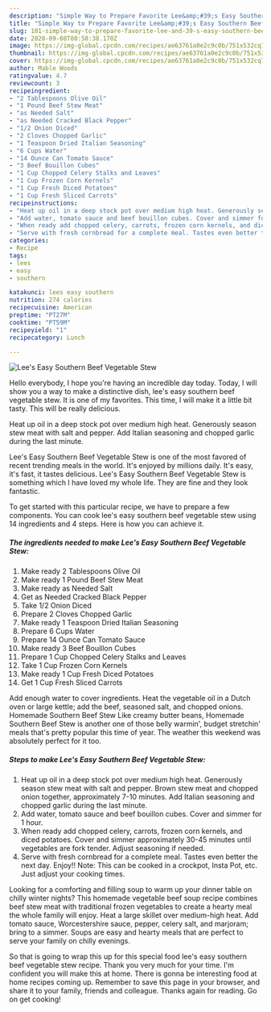 ```yaml
---
description: "Simple Way to Prepare Favorite Lee&amp;#39;s Easy Southern Beef Vegetable Stew"
title: "Simple Way to Prepare Favorite Lee&amp;#39;s Easy Southern Beef Vegetable Stew"
slug: 181-simple-way-to-prepare-favorite-lee-and-39-s-easy-southern-beef-vegetable-stew
date: 2020-09-08T08:58:38.170Z
image: https://img-global.cpcdn.com/recipes/ae63761a0e2c9c0b/751x532cq70/lees-easy-southern-beef-vegetable-stew-recipe-main-photo.jpg
thumbnail: https://img-global.cpcdn.com/recipes/ae63761a0e2c9c0b/751x532cq70/lees-easy-southern-beef-vegetable-stew-recipe-main-photo.jpg
cover: https://img-global.cpcdn.com/recipes/ae63761a0e2c9c0b/751x532cq70/lees-easy-southern-beef-vegetable-stew-recipe-main-photo.jpg
author: Mable Woods
ratingvalue: 4.7
reviewcount: 3
recipeingredient:
- "2 Tablespoons Olive Oil"
- "1 Pound Beef Stew Meat"
- "as Needed Salt"
- "as Needed Cracked Black Pepper"
- "1/2 Onion Diced"
- "2 Cloves Chopped Garlic"
- "1 Teaspoon Dried Italian Seasoning"
- "6 Cups Water"
- "14 Ounce Can Tomato Sauce"
- "3 Beef Bouillon Cubes"
- "1 Cup Chopped Celery Stalks and Leaves"
- "1 Cup Frozen Corn Kernels"
- "1 Cup Fresh Diced Potatoes"
- "1 Cup Fresh Sliced Carrots"
recipeinstructions:
- "Heat up oil in a deep stock pot over medium high heat. Generously season stew meat with salt and pepper. Brown stew meat and chopped onion together, approximately 7-10 minutes. Add Italian seasoning and chopped garlic during the last minute."
- "Add water, tomato sauce and beef bouillon cubes. Cover and simmer for 1 hour."
- "When ready add chopped celery, carrots, frozen corn kernels, and diced potatoes. Cover and simmer approximately 30-45 minutes until vegetables are fork tender. Adjust seasoning if needed."
- "Serve with fresh cornbread for a complete meal. Tastes even better the next day. Enjoy!! Note: This can be cooked in a crockpot, Insta Pot, etc. Just adjust your cooking times."
categories:
- Recipe
tags:
- lees
- easy
- southern

katakunci: lees easy southern 
nutrition: 274 calories
recipecuisine: American
preptime: "PT27M"
cooktime: "PT59M"
recipeyield: "1"
recipecategory: Lunch

---
```



![Lee&#39;s Easy Southern Beef Vegetable Stew](https://img-global.cpcdn.com/recipes/ae63761a0e2c9c0b/751x532cq70/lees-easy-southern-beef-vegetable-stew-recipe-main-photo.jpg)

Hello everybody, I hope you're having an incredible day today. Today, I will show you a way to make a distinctive dish, lee&#39;s easy southern beef vegetable stew. It is one of my favorites. This time, I will make it a little bit tasty. This will be really delicious.

Heat up oil in a deep stock pot over medium high heat. Generously season stew meat with salt and pepper. Add Italian seasoning and chopped garlic during the last minute.

Lee&#39;s Easy Southern Beef Vegetable Stew is one of the most favored of recent trending meals in the world. It's enjoyed by millions daily. It's easy, it's fast, it tastes delicious. Lee&#39;s Easy Southern Beef Vegetable Stew is something which I have loved my whole life. They are fine and they look fantastic.


To get started with this particular recipe, we have to prepare a few components. You can cook lee&#39;s easy southern beef vegetable stew using 14 ingredients and 4 steps. Here is how you can achieve it.

<!--inarticleads1-->

##### The ingredients needed to make Lee&#39;s Easy Southern Beef Vegetable Stew:

1. Make ready 2 Tablespoons Olive Oil
1. Make ready 1 Pound Beef Stew Meat
1. Make ready as Needed Salt
1. Get as Needed Cracked Black Pepper
1. Take 1/2 Onion Diced
1. Prepare 2 Cloves Chopped Garlic
1. Make ready 1 Teaspoon Dried Italian Seasoning
1. Prepare 6 Cups Water
1. Prepare 14 Ounce Can Tomato Sauce
1. Make ready 3 Beef Bouillon Cubes
1. Prepare 1 Cup Chopped Celery Stalks and Leaves
1. Take 1 Cup Frozen Corn Kernels
1. Make ready 1 Cup Fresh Diced Potatoes
1. Get 1 Cup Fresh Sliced Carrots


Add enough water to cover ingredients. Heat the vegetable oil in a Dutch oven or large kettle; add the beef, seasoned salt, and chopped onions. Homemade Southern Beef Stew Like creamy butter beans, Homemade Southern Beef Stew is another one of those belly warmin&#39;, budget stretchin&#39; meals that&#39;s pretty popular this time of year. The weather this weekend was absolutely perfect for it too. 

<!--inarticleads2-->

##### Steps to make Lee&#39;s Easy Southern Beef Vegetable Stew:

1. Heat up oil in a deep stock pot over medium high heat. Generously season stew meat with salt and pepper. Brown stew meat and chopped onion together, approximately 7-10 minutes. Add Italian seasoning and chopped garlic during the last minute.
1. Add water, tomato sauce and beef bouillon cubes. Cover and simmer for 1 hour.
1. When ready add chopped celery, carrots, frozen corn kernels, and diced potatoes. Cover and simmer approximately 30-45 minutes until vegetables are fork tender. Adjust seasoning if needed.
1. Serve with fresh cornbread for a complete meal. Tastes even better the next day. Enjoy!! Note: This can be cooked in a crockpot, Insta Pot, etc. Just adjust your cooking times.


Looking for a comforting and filling soup to warm up your dinner table on chilly winter nights? This homemade vegetable beef soup recipe combines beef stew meat with traditional frozen vegetables to create a hearty meal the whole family will enjoy. Heat a large skillet over medium-high heat. Add tomato sauce, Worcestershire sauce, pepper, celery salt, and marjoram; bring to a simmer. Soups are easy and hearty meals that are perfect to serve your family on chilly evenings. 

So that is going to wrap this up for this special food lee&#39;s easy southern beef vegetable stew recipe. Thank you very much for your time. I'm confident you will make this at home. There is gonna be interesting food at home recipes coming up. Remember to save this page in your browser, and share it to your family, friends and colleague. Thanks again for reading. Go on get cooking!
